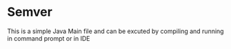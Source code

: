 # Semver

This is a simple Java Main file and can be excuted by compiling and running in command prompt or in IDE
